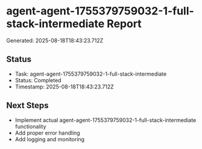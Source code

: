 # agent-agent-1755379759032-1-full-stack-intermediate Report

Generated: 2025-08-18T18:43:23.712Z

## Status
- Task: agent-agent-1755379759032-1-full-stack-intermediate
- Status: Completed
- Timestamp: 2025-08-18T18:43:23.712Z

## Next Steps
- Implement actual agent-agent-1755379759032-1-full-stack-intermediate functionality
- Add proper error handling
- Add logging and monitoring
